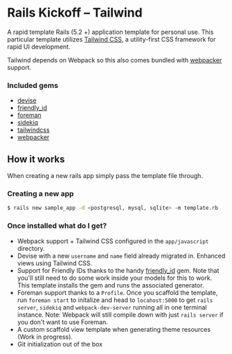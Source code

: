 # Rails Kickoff – Tailwind
A rapid template Rails (5.2 +) application template for personal use. This particular template utilizes [Tailwind CSS](https://tailwindcss.com/), a utility-first CSS framework for rapid UI development.

Tailwind depends on Webpack so this also comes bundled with [webpacker](https://github.com/rails/webpacker) support.

### Included gems

- [devise](https://github.com/plataformatec/devise)
- [friendly_id](https://github.com/norman/friendly_id)
- [foreman](https://github.com/ddollar/foreman)
- [sidekiq](https://github.com/mperham/sidekiq)
- [tailwindcss](https://github.com/IcaliaLabs/tailwindcss-rails)
- [webpacker](https://github.com/rails/webpacker)

## How it works

When creating a new rails app simply pass the template file through.

### Creating a new app

```bash
$ rails new sample_app -d <postgresql, mysql, sqlite> -m template.rb
```

### Once installed what do I get?

- Webpack support + Tailwind CSS configured in the `app/javascript` directory.
- Devise with a new `username` and `name` field already migrated in. Enhanced views using Tailwind CSS.
- Support for Friendly IDs thanks to the handy [friendly_id](https://github.com/norman/friendly_id) gem. Note that you'll still need to do some work inside your models for this to work. This template installs the gem and runs the associated generator.
- Foreman support thanks to a `Profile`. Once you scaffold the template, run `foreman start` to initalize and head to `locahost:5000` to get `rails server`, `sidekiq` and `webpack-dev-server` running all in one terminal instance. Note: Webpack will still compile down with just `rails server` if you don't want to use Foreman.
- A custom scaffold view template when generating theme resources (Work in progress).
- Git initialization out of the box
